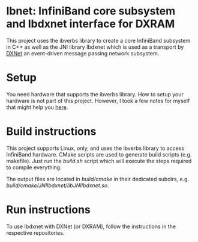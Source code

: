 # Ibnet: InfiniBand core subsystem and Ibdxnet interface for DXRAM

This project uses the ibverbs library to create a core InfiniBand subsystem
in C++ as well as the JNI library Ibdxnet which is used as a transport by 
[DXNet](https://github.com/hhu-bsinfo/dxnet) an event-driven message
passing network subsystem. 

# Setup
You need hardware that supports the ibverbs library. How to setup your hardware
is not part of this project. However, I took a few notes for myself that might
help you [here](doc/Setup.md).

# Build instructions
This project supports Linux, only, and uses the ibverbs library to access 
InfiniBand hardware. CMake scripts are used to generate build scripts 
(e.g. makefile). Just run the *build.sh* script which will execute the
steps required to compile everything.

The output files are located in *build/cmake* in their dedicated subdirs,
e.g. *build/cmake/JNIIbdxnet/libJNIIbdxnet.so*.

# Run instructions
To use Ibdxnet with DXNet (or DXRAM), follow the instructions in the
respective repositories.
